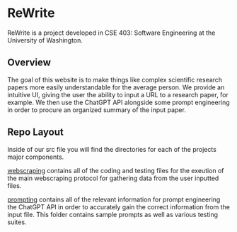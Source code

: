 # ReWrite
ReWrite is a project developed in CSE 403: Software Engineering at the University of Washington. 

## Overview
The goal of this website is to make things like complex scientific research papers more easily understandable for the average person. We provide an intuitive UI, giving the user the ability to input a URL to a research paper, for example. We then use the ChatGPT API alongside some prompt engineering in order to procure an organized summary of the input paper. 

## Repo Layout
Inside of our src file you will find the directories for each of the projects major components. 

[webscraping](https://github.com/aldenhinden/ReWrite/tree/main/src/webscraping) contains all of the coding and testing files for the exeution of the main webscraping protocol for gathering data from the user inputted files.

[prompting](https://github.com/aldenhinden/ReWrite/tree/main/src/prompting) contains all of the relevant information for prompt engineering the ChatGPT API in order to accurately gain the correct information from the input file. This folder contains sample prompts as well as various testing suites. 
